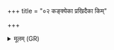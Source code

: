 +++
title = "०२ कङ्क्येका प्रखिदैका किम्"

+++
<details><summary>मूलम् (GR)</summary>

कङ्क्येका प्रखिदैका  
किम् इच् छान्त्यभिश्रया ।  
चरन्ति नक्तं दुर्णाम्नो  
अरायीः सूतिकैष्यस् +++(Bhatt. rāyī(ḥ))+++  
ता इतो नाशयामसि ॥
</details>